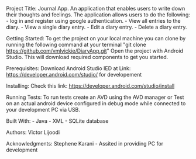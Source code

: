 Project Title: Journal App.
An application that enables users to write down their thoughts and feelings. The application allows  users to do the following:
	- log in and register using google authentication.
	- View all entries to the diary.
	- View a single diary entry.
	- Edit a diary entry.
 	- Delete a diary entry.
 
Getting Started:
	To get the project on your local machine you can clone by running the following command at your terminal "git clone https://github.com/vmlvickie/DiaryApp.git"
		Open the project with Android Studio. This will download required components to get you started.

Prerequisites:
	Download Android Studio IED at Link: https://developer.android.com/studio/ for developement


Installing:
	Check this link: https://developer.android.com/studio/install


Running Tests:
	To run tests create an AVD using the AVD manager or Test on an actual android device configured in debug mode while connected to your development PC via USB.
	
	
Built With:
	- Java
	- XML
	- SQLite database

Authors:
    Victor Lijoodi

Acknowledgments:
    Stephene Karani - Assited in providing  PC for development
